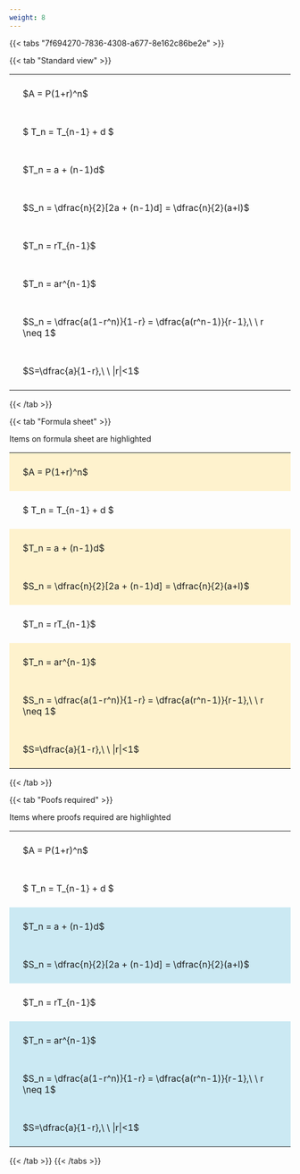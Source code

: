 ```yaml
---
weight: 8
---
```


{{< tabs "7f694270-7836-4308-a677-8e162c86be2e" >}}

{{< tab "Standard view" >}}

<style type="text/css">
#T_f846d th.col_heading {
  text-align: left;
  font-size: 1em;
}
#T_f846d td {
  text-align: left;
  font-size: 1em;
  padding: 1.5em;
}
</style>
<table id="T_f846d">
  <thead>
  </thead>
  <tbody>
    <tr>
      <td id="T_f846d_row0_col0" class="data row0 col0" >$A = P(1+r)^n$</td>
    </tr>
    <tr>
      <td id="T_f846d_row1_col0" class="data row1 col0" >$ T_n = T_{n-1} + d $</td>
    </tr>
    <tr>
      <td id="T_f846d_row2_col0" class="data row2 col0" >$T_n = a + (n-1)d$</td>
    </tr>
    <tr>
      <td id="T_f846d_row3_col0" class="data row3 col0" >$S_n = \dfrac{n}{2}[2a + (n-1)d] = \dfrac{n}{2}(a+l)$</td>
    </tr>
    <tr>
      <td id="T_f846d_row4_col0" class="data row4 col0" >$T_n = rT_{n-1}$</td>
    </tr>
    <tr>
      <td id="T_f846d_row5_col0" class="data row5 col0" >$T_n = ar^{n-1}$</td>
    </tr>
    <tr>
      <td id="T_f846d_row6_col0" class="data row6 col0" >$S_n = \dfrac{a(1-r^n)}{1-r} = \dfrac{a(r^n-1)}{r-1},\ \  r \neq 1$</td>
    </tr>
    <tr>
      <td id="T_f846d_row7_col0" class="data row7 col0" >$S=\dfrac{a}{1-r},\ \ |r|<1$</td>
    </tr>
  </tbody>
</table>
{{< /tab >}}

{{< tab "Formula sheet" >}}

Items on formula sheet are highlighted 
<br>
<style type="text/css">
#T_df4ce th.col_heading {
  text-align: left;
  font-size: 1em;
}
#T_df4ce td {
  text-align: left;
  font-size: 1em;
  padding: 1.5em;
}
#T_df4ce_row0_col0, #T_df4ce_row2_col0, #T_df4ce_row3_col0, #T_df4ce_row5_col0, #T_df4ce_row6_col0, #T_df4ce_row7_col0 {
  background-color: rgba(255,194,10, 0.2);
}
#T_df4ce_row1_col0, #T_df4ce_row4_col0 {
  background-color: rgba(0,0,0,0);
}
</style>
<table id="T_df4ce">
  <thead>
  </thead>
  <tbody>
    <tr>
      <td id="T_df4ce_row0_col0" class="data row0 col0" >$A = P(1+r)^n$</td>
    </tr>
    <tr>
      <td id="T_df4ce_row1_col0" class="data row1 col0" >$ T_n = T_{n-1} + d $</td>
    </tr>
    <tr>
      <td id="T_df4ce_row2_col0" class="data row2 col0" >$T_n = a + (n-1)d$</td>
    </tr>
    <tr>
      <td id="T_df4ce_row3_col0" class="data row3 col0" >$S_n = \dfrac{n}{2}[2a + (n-1)d] = \dfrac{n}{2}(a+l)$</td>
    </tr>
    <tr>
      <td id="T_df4ce_row4_col0" class="data row4 col0" >$T_n = rT_{n-1}$</td>
    </tr>
    <tr>
      <td id="T_df4ce_row5_col0" class="data row5 col0" >$T_n = ar^{n-1}$</td>
    </tr>
    <tr>
      <td id="T_df4ce_row6_col0" class="data row6 col0" >$S_n = \dfrac{a(1-r^n)}{1-r} = \dfrac{a(r^n-1)}{r-1},\ \  r \neq 1$</td>
    </tr>
    <tr>
      <td id="T_df4ce_row7_col0" class="data row7 col0" >$S=\dfrac{a}{1-r},\ \ |r|<1$</td>
    </tr>
  </tbody>
</table>
{{< /tab >}}

{{< tab "Poofs required" >}}

Items where proofs required are highlighted 
<br>
<style type="text/css">
#T_79ee3 th.col_heading {
  text-align: left;
  font-size: 1em;
}
#T_79ee3 td {
  text-align: left;
  font-size: 1em;
  padding: 1.5em;
}
#T_79ee3_row0_col0, #T_79ee3_row1_col0, #T_79ee3_row4_col0 {
  background-color: rgba(0,0,0,0);
}
#T_79ee3_row2_col0, #T_79ee3_row3_col0, #T_79ee3_row5_col0, #T_79ee3_row6_col0, #T_79ee3_row7_col0 {
  background-color: rgba(0,150,200, 0.2);
}
</style>
<table id="T_79ee3">
  <thead>
  </thead>
  <tbody>
    <tr>
      <td id="T_79ee3_row0_col0" class="data row0 col0" >$A = P(1+r)^n$</td>
    </tr>
    <tr>
      <td id="T_79ee3_row1_col0" class="data row1 col0" >$ T_n = T_{n-1} + d $</td>
    </tr>
    <tr>
      <td id="T_79ee3_row2_col0" class="data row2 col0" >$T_n = a + (n-1)d$</td>
    </tr>
    <tr>
      <td id="T_79ee3_row3_col0" class="data row3 col0" >$S_n = \dfrac{n}{2}[2a + (n-1)d] = \dfrac{n}{2}(a+l)$</td>
    </tr>
    <tr>
      <td id="T_79ee3_row4_col0" class="data row4 col0" >$T_n = rT_{n-1}$</td>
    </tr>
    <tr>
      <td id="T_79ee3_row5_col0" class="data row5 col0" >$T_n = ar^{n-1}$</td>
    </tr>
    <tr>
      <td id="T_79ee3_row6_col0" class="data row6 col0" >$S_n = \dfrac{a(1-r^n)}{1-r} = \dfrac{a(r^n-1)}{r-1},\ \  r \neq 1$</td>
    </tr>
    <tr>
      <td id="T_79ee3_row7_col0" class="data row7 col0" >$S=\dfrac{a}{1-r},\ \ |r|<1$</td>
    </tr>
  </tbody>
</table>
{{< /tab >}}
{{< /tabs >}}